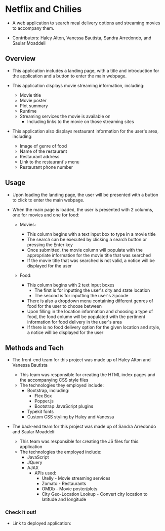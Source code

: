 # Netflix and Chilies

- A web application to search meal delivery options and streaming movies to accompany them.

- Contributors: Haley Alton, Vanessa Bautista, Sandra Arredondo, and Saular Moaddeli 

## Overview

- This application includes a landing page, with a title and introduction for the application and a button to enter the main webpage.

- This application displays movie streaming information, including:
    - Movie title
    - Movie poster
    - Plot summary
    - Runtime
    - Streaming services the movie is available on
        - Including links to the movie on those streaming sites

- This application also displays restaurant information for the user's area, including:
    - Image of genre of food
    - Name of the restaurant
    - Restaurant address
    - Link to the restaurant's menu
    - Restaurant phone number

## Usage

- Upon loading the landing page, the user will be presented with a button to click to enter the main webpage.

- When the main page is loaded, the user is presented with 2 columns, one for movies and one for food:
    - Movies:
        - This column begins with a text input box to type in a movie title 
        - The search can be executed by clicking a search button or pressing the Enter key
        - Once submitted, the movie column will populate with the appropriate information for the movie title that was searched
        - If the movie title that was searched is not valid, a notice will be displayed for the user

    - Food:
        - This column begins with 2 text input boxes
            - The first is for inputting the user's city and state location
            - The second is for inputting the user's zipcode
        - There is also a dropdown menu containing different genres of food for the user to choose between
        - Upon filling in the location information and choosing a type of food, the food column will be populated with the pertinent information for food delivery in the user's area
        - If there is no food delivery option for the given location and style, a notice will be displayed for the user

## Methods and Tech

- The front-end team for this project was made up of Haley Alton and Vanessa Bautista
    - This team was responsible for creating the HTML index pages and the accompanying CSS style files
    - The technologies they employed include:
        - Bootstrap, including:
            - Flex Box
            - Popper.js
            - Bootstrap JavaScript plugins
        - Typekit fonts
        - Custom CSS styling by Haley and Vanessa

- The back-end team for this project was made up of Sandra Arredondo and Saular Moaddeli
    - This team was responsible for creating the JS files for this application
    - The technologies the employed include:
        - JavaScript
        - JQuery
        - AJAX
            - APIs used:
                - Utelly - Movie streaming services
                - Zomato - Restaurants
                - OMDb - Movie poster/plots
                - City Geo-Location Lookup - Convert city location to latitude and longitude

### Check it out!
- Link to deployed application:  

